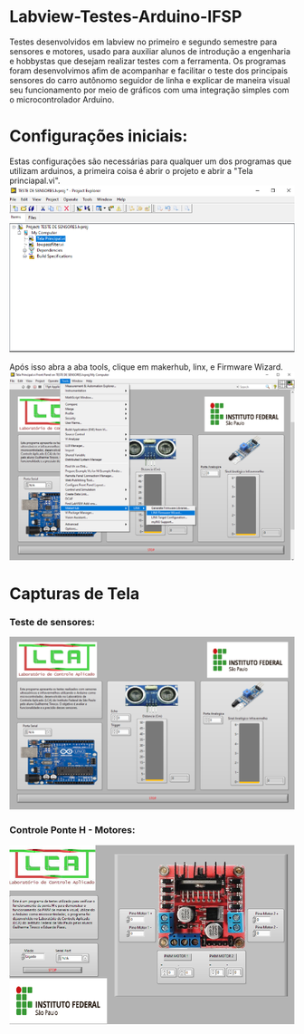 # Labview-Testes-Arduino-IFSP
Testes desenvolvidos em labview no primeiro e segundo semestre para sensores e motores, usado para auxiliar alunos de introdução a engenharia e hobbystas que desejam realizar testes com a ferramenta. Os programas foram desenvolvimos afim de acompanhar e facilitar o teste dos principais sensores do carro autônomo seguidor de linha e explicar de maneira visual seu funcionamento por meio de gráficos com uma integração simples com o microcontrolador Arduino.
# Configurações iniciais:
Estas configurações são necessárias para qualquer um dos programas que utilizam arduinos, a primeira coisa é abrir o projeto e abrir a "Tela princiapal.vi".   
![Intruções](imagens/1.png)

Após isso abra a aba tools, clique em makerhub, linx, e Firmware Wizard.
![Instruções](imagens/2.png)


# Capturas de Tela
### Teste de sensores:
![Interface do programa](imagens/TesteSensoresPrint.png)
### Controle Ponte H - Motores:
![Interface do programa2](imagens/TestePonteHPrint.png)


